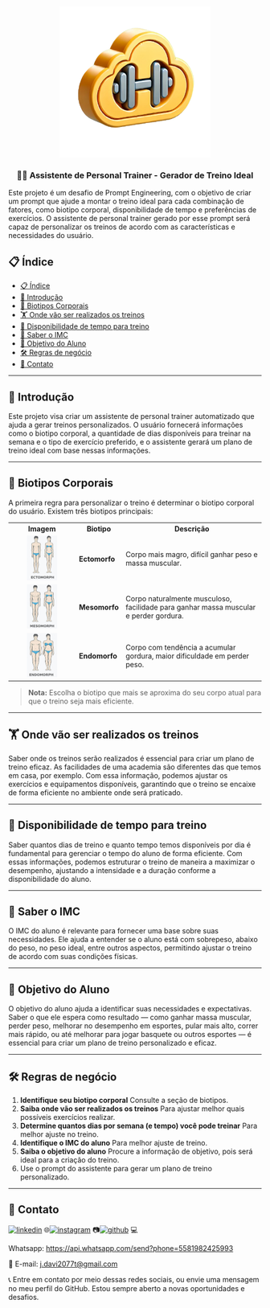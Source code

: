 <p align="center">
    <img width="300px" src="assets/logo_2.png">
</p>

<p align="center">
  <h3 align="center">🏋️‍♂️ Assistente de Personal Trainer - Gerador de Treino Ideal</h3>
Este projeto é um desafio de Prompt Engineering, com o objetivo de criar um prompt que ajude a montar o treino ideal para cada combinação de fatores, como biotipo corporal, disponibilidade de tempo e preferências de exercícios. O assistente de personal trainer gerado por esse prompt será capaz de personalizar os treinos de acordo com as características e necessidades do usuário.
</p>

## 📋 Índice

- [📋 Índice](#-índice)
- [📝 Introdução](#-introdução)
- [💪 Biotipos Corporais](#-biotipos-corporais)
- [🏋️ Onde vão ser realizados os treinos](#-Onde-vão-ser-realizados-os-treinos)
- [📅 Disponibilidade de tempo para treino](#️-Disponibilidade-de-tempo-para-treino)
- [🧮 Saber o IMC](#️-Saber-o-IMC)
- [🤔 Objetivo do Aluno](#️-Objetivo-do-Aluno)
- [🛠️ Regras de negócio](#️-regras-de-negócio)
- [🔗 Contato](#️-Contato)

---

## 📝 Introdução

Este projeto visa criar um assistente de personal trainer automatizado que ajuda a gerar treinos personalizados. O usuário fornecerá informações como o biotipo corporal, a quantidade de dias disponíveis para treinar na semana e o tipo de exercício preferido, e o assistente gerará um plano de treino ideal com base nessas informações.

---

## 💪 Biotipos Corporais

A primeira regra para personalizar o treino é determinar o biotipo corporal do usuário. Existem três biotipos principais:

<table>
  <tr>
    <th>Imagem</th>
    <th>Biotipo</th>
    <th>Descrição</th>
  </tr>
  <tr>
    <td style="text-align: center;">
      <img src="assets/ectomorph.jpg" width="50%" height="50%">
    </td>
    <td><strong>Ectomorfo</strong></td>
    <td>Corpo mais magro, difícil ganhar peso e massa muscular.</td>
  </tr>
  <tr>
    <td style="text-align: center;">
      <img src="assets/mesomorph.jpg" width="50%" height="50%">
    </td>
    <td><strong>Mesomorfo</strong></td>
    <td>Corpo naturalmente musculoso, facilidade para ganhar massa muscular e perder gordura.</td>
  </tr>
  <tr>
    <td style="text-align: center;">
      <img src="assets/endmorph.jpg" width="50%" height="50%">
    </td>
    <td><strong>Endomorfo</strong></td>
    <td>Corpo com tendência a acumular gordura, maior dificuldade em perder peso.</td>
  </tr>
</table>

> **Nota:** Escolha o biotipo que mais se aproxima do seu corpo atual para que o treino seja mais eficiente.

---

## 🏋️ Onde vão ser realizados os treinos

Saber onde os treinos serão realizados é essencial para criar um plano de treino eficaz. As facilidades de uma academia são diferentes das que temos em casa, por exemplo. Com essa informação, podemos ajustar os exercícios e equipamentos disponíveis, garantindo que o treino se encaixe de forma eficiente no ambiente onde será praticado.

---

## 📅 Disponibilidade de tempo para treino

Saber quantos dias de treino e quanto tempo temos disponíveis por dia é fundamental para gerenciar o tempo do aluno de forma eficiente. Com essas informações, podemos estruturar o treino de maneira a maximizar o desempenho, ajustando a intensidade e a duração conforme a disponibilidade do aluno.

---

## 🧮 Saber o IMC

O IMC do aluno é relevante para fornecer uma base sobre suas necessidades. Ele ajuda a entender se o aluno está com sobrepeso, abaixo do peso, no peso ideal, entre outros aspectos, permitindo ajustar o treino de acordo com suas condições físicas.

---

## 🤔 Objetivo do Aluno

O objetivo do aluno ajuda a identificar suas necessidades e expectativas. Saber o que ele espera como resultado — como ganhar massa muscular, perder peso, melhorar no desempenho em esportes, pular mais alto, correr mais rápido, ou até melhorar para jogar basquete ou outros esportes — é essencial para criar um plano de treino personalizado e eficaz.

---

## 🛠️ Regras de negócio

1. **Identifique seu biotipo corporal** Consulte a seção de biotipos.
2. **Saiba onde vão ser realizados os treinos** Para ajustar melhor quais possíveis exercícios realizar.
3. **Determine quantos dias por semana (e tempo) você pode treinar** Para melhor ajuste no treino.
4. **Identifique o IMC do aluno** Para melhor ajuste de treino.
5. **Saiba o objetivo do aluno** Procure a informação de objetivo, pois será ideal para a criação do treino.
6. Use o prompt do assistente para gerar um plano de treino personalizado.

---

## 🔗 Contato

[![linkedin](https://img.shields.io/badge/linkedin-0A66C2?style=for-the-badge&logo=linkedin&logoColor=white)](https://www.linkedin.com/in/jos%C3%A9-davi-779356240) 🌐[![instagram](https://img.shields.io/badge/instagram-E4405F?style=for-the-badge&logo=instagram&logoColor=white)](https://instagram.com/davi_dg_21?igshid=ZDdkNTZiNTM=) 📷[![github](https://img.shields.io/badge/github-181717?style=for-the-badge&logo=github&logoColor=white)](https://github.com/J-Davi2) 💻

Whatsapp: https://api.whatsapp.com/send?phone=5581982425993

📧 E-mail: j.davi2077t@gmail.com

📞 Entre em contato por meio dessas redes sociais, ou envie uma mensagem no meu perfil do GitHub. Estou sempre aberto a novas oportunidades e desafios. 
